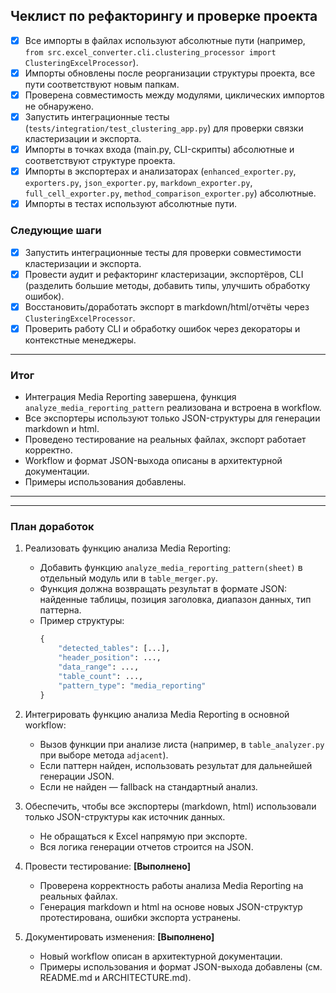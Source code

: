 
## Чеклист по рефакторингу и проверке проекта

- [x] Все импорты в файлах используют абсолютные пути (например, `from src.excel_converter.cli.clustering_processor import ClusteringExcelProcessor`).
- [x] Импорты обновлены после реорганизации структуры проекта, все пути соответствуют новым папкам.
- [x] Проверена совместимость между модулями, циклических импортов не обнаружено.
- [x] Запустить интеграционные тесты (`tests/integration/test_clustering_app.py`) для проверки связки кластеризации и экспорта.
- [x] Импорты в точках входа (main.py, CLI-скрипты) абсолютные и соответствуют структуре проекта.
- [x] Импорты в экспортерах и анализаторах (`enhanced_exporter.py`, `exporters.py`, `json_exporter.py`, `markdown_exporter.py`, `full_cell_exporter.py`, `method_comparison_exporter.py`) абсолютные.
- [x] Импорты в тестах используют абсолютные пути.

### Следующие шаги
- [x] Запустить интеграционные тесты для проверки совместимости кластеризации и экспорта.
- [x] Провести аудит и рефакторинг кластеризации, экспортёров, CLI (разделить большие методы, добавить типы, улучшить обработку ошибок).
- [x] Восстановить/доработать экспорт в markdown/html/отчёты через `ClusteringExcelProcessor`.
- [x] Проверить работу CLI и обработку ошибок через декораторы и контекстные менеджеры.
---
### Итог
- Интеграция Media Reporting завершена, функция `analyze_media_reporting_pattern` реализована и встроена в workflow.
- Все экспортеры используют только JSON-структуры для генерации markdown и html.
- Проведено тестирование на реальных файлах, экспорт работает корректно.
- Workflow и формат JSON-выхода описаны в архитектурной документации.
- Примеры использования добавлены.

---

---
### План доработок

1. Реализовать функцию анализа Media Reporting:
   - Добавить функцию `analyze_media_reporting_pattern(sheet)` в отдельный модуль или в `table_merger.py`.
   - Функция должна возвращать результат в формате JSON: найденные таблицы, позиция заголовка, диапазон данных, тип паттерна.
   - Пример структуры:
     ```python
     {
         "detected_tables": [...],
         "header_position": ...,
         "data_range": ...,
         "table_count": ...,
         "pattern_type": "media_reporting"
     }
     ```

2. Интегрировать функцию анализа Media Reporting в основной workflow:
   - Вызов функции при анализе листа (например, в `table_analyzer.py` при выборе метода `adjacent`).
   - Если паттерн найден, использовать результат для дальнейшей генерации JSON.
   - Если не найден — fallback на стандартный анализ.

3. Обеспечить, чтобы все экспортеры (markdown, html) использовали только JSON-структуры как источник данных.
   - Не обращаться к Excel напрямую при экспорте.
   - Вся логика генерации отчетов строится на JSON.

4. Провести тестирование: **[Выполнено]**
   - Проверена корректность работы анализа Media Reporting на реальных файлах.
   - Генерация markdown и html на основе новых JSON-структур протестирована, ошибки экспорта устранены.

5. Документировать изменения: **[Выполнено]**
   - Новый workflow описан в архитектурной документации.
   - Примеры использования и формат JSON-выхода добавлены (см. README.md и ARCHITECTURE.md).
